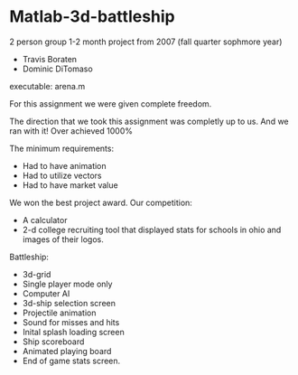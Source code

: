# Matlab-3d-battleship
2 person group 1-2 month project from 2007 (fall quarter sophmore year)
- Travis Boraten
- Dominic DiTomaso

executable: arena.m

For this assignment we were given complete freedom.

The direction that we took this assignment was completly up to us. And we ran with it! Over achieved 1000%

The minimum requirements:

- Had to have animation
- Had to utilize vectors 
- Had to have market value

We won the best project award.
Our competition:
- A calculator
- 2-d college recruiting tool that displayed stats for schools in ohio and images of their logos.


Battleship:
- 3d-grid
- Single player mode only
- Computer AI
- 3d-ship selection screen
- Projectile animation
- Sound for misses and hits
- Inital splash loading screen
- Ship scoreboard
- Animated playing board
- End of game stats screen.
